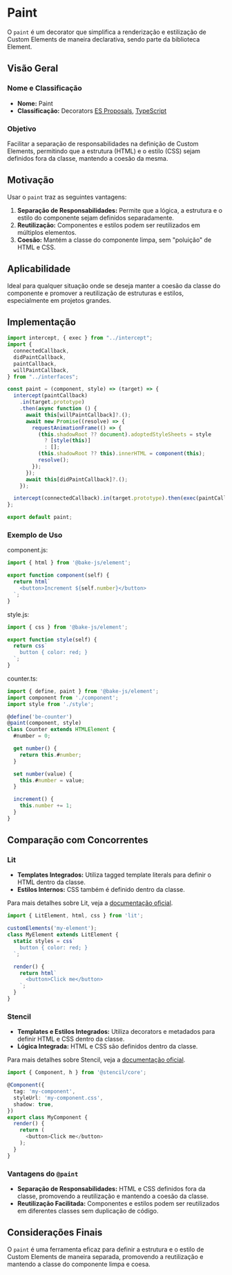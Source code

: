 # Paint

O `paint` é um decorator que simplifica a renderização e estilização de Custom Elements de maneira declarativa, sendo parte da biblioteca Element.

## Visão Geral

### Nome e Classificação

- **Nome:** Paint
- **Classificação:** Decorators [ES Proposals](https://www.proposals.es/proposals/Decorators), [TypeScript](https://www.typescriptlang.org/docs/handbook/decorators.html)

### Objetivo

Facilitar a separação de responsabilidades na definição de Custom Elements, permitindo que a estrutura (HTML) e o estilo (CSS) sejam definidos fora da classe, mantendo a coesão da mesma.

## Motivação

Usar o `paint` traz as seguintes vantagens:

1. **Separação de Responsabilidades:** Permite que a lógica, a estrutura e o estilo do componente sejam definidos separadamente.
2. **Reutilização:** Componentes e estilos podem ser reutilizados em múltiplos elementos.
3. **Coesão:** Mantém a classe do componente limpa, sem "poluição" de HTML e CSS.

## Aplicabilidade

Ideal para qualquer situação onde se deseja manter a coesão da classe do componente e promover a reutilização de estruturas e estilos, especialmente em projetos grandes.

## Implementação

```javascript
import intercept, { exec } from "../intercept";
import {
  connectedCallback,
  didPaintCallback,
  paintCallback,
  willPaintCallback,
} from "../interfaces";

const paint = (component, style) => (target) => {
  intercept(paintCallback)
    .in(target.prototype)
    .then(async function () {
      await this[willPaintCallback]?.();
      await new Promise((resolve) => {
        requestAnimationFrame(() => {
          (this.shadowRoot ?? document).adoptedStyleSheets = style
            ? [style(this)]
            : [];
          (this.shadowRoot ?? this).innerHTML = component(this);
          resolve();
        });
      });
      await this[didPaintCallback]?.();
    });

  intercept(connectedCallback).in(target.prototype).then(exec(paintCallback));
};

export default paint;
```

### Exemplo de Uso

component.js:

```javascript
import { html } from '@bake-js/element';

export function component(self) {
  return html`
    <button>Increment ${self.number}</button>
  `;
}
```

style.js:

```javascript
import { css } from '@bake-js/element';

export function style(self) {
  return css`
    button { color: red; }
  `;
}
```

counter.ts:

```javascript
import { define, paint } from '@bake-js/element';
import component from './component';
import style from './style';

@define('be-counter')
@paint(component, style)
class Counter extends HTMLElement {
  #number = 0;

  get number() {
    return this.#number;
  }

  set number(value) {
    this.#number = value;
  }

  increment() {
    this.number += 1;
  }
}
```

## Comparação com Concorrentes

### Lit

- **Templates Integrados:** Utiliza tagged template literals para definir o HTML dentro da classe.
- **Estilos Internos:** CSS também é definido dentro da classe.

Para mais detalhes sobre Lit, veja a [documentação oficial](https://lit.dev/docs/components/rendering).

```javascript
import { LitElement, html, css } from 'lit';

customElements('my-element');
class MyElement extends LitElement {
  static styles = css`
    button { color: red; }
  `;

  render() {
    return html`
      <button>Click me</button>
    `;
  }
}
```

### Stencil

- **Templates e Estilos Integrados:** Utiliza decorators e metadados para definir HTML e CSS dentro da classe.
- **Lógica Integrada:** HTML e CSS são definidos dentro da classe.

Para mais detalhes sobre Stencil, veja a [documentação oficial](https://stenciljs.com/docs/getting-started).

```typescript
import { Component, h } from '@stencil/core';

@Component({
  tag: 'my-component',
  styleUrl: 'my-component.css',
  shadow: true,
})
export class MyComponent {
  render() {
    return (
      <button>Click me</button>
    );
  }
}
```

### Vantagens do `@paint`

- **Separação de Responsabilidades:** HTML e CSS definidos fora da classe, promovendo a reutilização e mantendo a coesão da classe.
- **Reutilização Facilitada:** Componentes e estilos podem ser reutilizados em diferentes classes sem duplicação de código.

## Considerações Finais

O `paint` é uma ferramenta eficaz para definir a estrutura e o estilo de Custom Elements de maneira separada, promovendo a reutilização e mantendo a classe do componente limpa e coesa.
